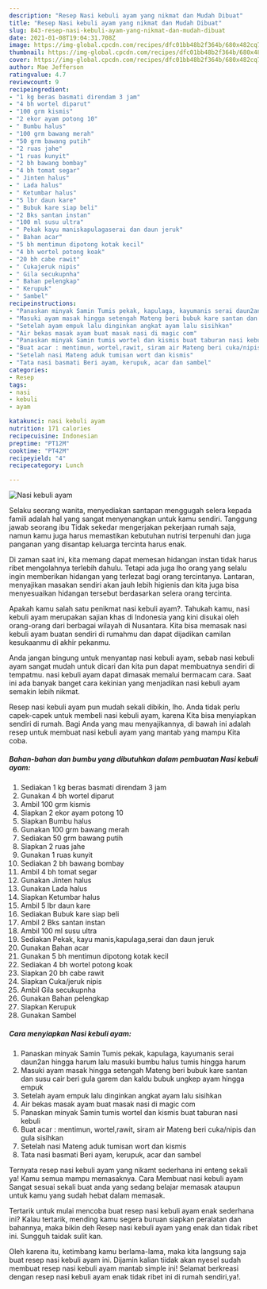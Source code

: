 ```yaml
---
description: "Resep Nasi kebuli ayam yang nikmat dan Mudah Dibuat"
title: "Resep Nasi kebuli ayam yang nikmat dan Mudah Dibuat"
slug: 843-resep-nasi-kebuli-ayam-yang-nikmat-dan-mudah-dibuat
date: 2021-01-08T19:04:31.708Z
image: https://img-global.cpcdn.com/recipes/dfc01bb48b2f364b/680x482cq70/nasi-kebuli-ayam-foto-resep-utama.jpg
thumbnail: https://img-global.cpcdn.com/recipes/dfc01bb48b2f364b/680x482cq70/nasi-kebuli-ayam-foto-resep-utama.jpg
cover: https://img-global.cpcdn.com/recipes/dfc01bb48b2f364b/680x482cq70/nasi-kebuli-ayam-foto-resep-utama.jpg
author: Mae Jefferson
ratingvalue: 4.7
reviewcount: 9
recipeingredient:
- "1 kg beras basmati direndam 3 jam"
- "4 bh wortel diparut"
- "100 grm kismis"
- "2 ekor ayam potong 10"
- " Bumbu halus"
- "100 grm bawang merah"
- "50 grm bawang putih"
- "2 ruas jahe"
- "1 ruas kunyit"
- "2 bh bawang bombay"
- "4 bh tomat segar"
- " Jinten halus"
- " Lada halus"
- " Ketumbar halus"
- "5 lbr daun kare"
- " Bubuk kare siap beli"
- "2 Bks santan instan"
- "100 ml susu ultra"
- " Pekak kayu maniskapulagaserai dan daun jeruk"
- " Bahan acar"
- "5 bh mentimun dipotong kotak kecil"
- "4 bh wortel potong koak"
- "20 bh cabe rawit"
- " Cukajeruk nipis"
- " Gila secukupnha"
- " Bahan pelengkap"
- " Kerupuk"
- " Sambel"
recipeinstructions:
- "Panaskan minyak Samin Tumis pekak, kapulaga, kayumanis serai daun2an hingga harum lalu masuki bumbu halus tumis hingga harum"
- "Masuki ayam masak hingga setengah Mateng beri bubuk kare santan dan susu cair beri gula garem dan kaldu bubuk ungkep ayam hingga empuk"
- "Setelah ayam empuk lalu dinginkan angkat ayam lalu sisihkan"
- "Air bekas masak ayam buat masak nasi di magic com"
- "Panaskan minyak Samin tumis wortel dan kismis buat taburan nasi kebuli"
- "Buat acar : mentimun, wortel,rawit, siram air Mateng beri cuka/nipis dan gula sisihkan"
- "Setelah nasi Mateng aduk tumisan wort dan kismis"
- "Tata nasi basmati Beri ayam, kerupuk, acar dan sambel"
categories:
- Resep
tags:
- nasi
- kebuli
- ayam

katakunci: nasi kebuli ayam 
nutrition: 171 calories
recipecuisine: Indonesian
preptime: "PT12M"
cooktime: "PT42M"
recipeyield: "4"
recipecategory: Lunch

---
```



![Nasi kebuli ayam](https://img-global.cpcdn.com/recipes/dfc01bb48b2f364b/680x482cq70/nasi-kebuli-ayam-foto-resep-utama.jpg)

Selaku seorang wanita, menyediakan santapan menggugah selera kepada famili adalah hal yang sangat menyenangkan untuk kamu sendiri. Tanggung jawab seorang ibu Tidak sekedar mengerjakan pekerjaan rumah saja, namun kamu juga harus memastikan kebutuhan nutrisi terpenuhi dan juga panganan yang disantap keluarga tercinta harus enak.

Di zaman  saat ini, kita memang dapat memesan hidangan instan tidak harus ribet mengolahnya terlebih dahulu. Tetapi ada juga lho orang yang selalu ingin memberikan hidangan yang terlezat bagi orang tercintanya. Lantaran, menyajikan masakan sendiri akan jauh lebih higienis dan kita juga bisa menyesuaikan hidangan tersebut berdasarkan selera orang tercinta. 



Apakah kamu salah satu penikmat nasi kebuli ayam?. Tahukah kamu, nasi kebuli ayam merupakan sajian khas di Indonesia yang kini disukai oleh orang-orang dari berbagai wilayah di Nusantara. Kita bisa memasak nasi kebuli ayam buatan sendiri di rumahmu dan dapat dijadikan camilan kesukaanmu di akhir pekanmu.

Anda jangan bingung untuk menyantap nasi kebuli ayam, sebab nasi kebuli ayam sangat mudah untuk dicari dan kita pun dapat membuatnya sendiri di tempatmu. nasi kebuli ayam dapat dimasak memalui bermacam cara. Saat ini ada banyak banget cara kekinian yang menjadikan nasi kebuli ayam semakin lebih nikmat.

Resep nasi kebuli ayam pun mudah sekali dibikin, lho. Anda tidak perlu capek-capek untuk membeli nasi kebuli ayam, karena Kita bisa menyiapkan sendiri di rumah. Bagi Anda yang mau menyajikannya, di bawah ini adalah resep untuk membuat nasi kebuli ayam yang mantab yang mampu Kita coba.

<!--inarticleads1-->

##### Bahan-bahan dan bumbu yang dibutuhkan dalam pembuatan Nasi kebuli ayam:

1. Sediakan 1 kg beras basmati direndam 3 jam
1. Gunakan 4 bh wortel diparut
1. Ambil 100 grm kismis
1. Siapkan 2 ekor ayam potong 10
1. Siapkan  Bumbu halus
1. Gunakan 100 grm bawang merah
1. Sediakan 50 grm bawang putih
1. Siapkan 2 ruas jahe
1. Gunakan 1 ruas kunyit
1. Sediakan 2 bh bawang bombay
1. Ambil 4 bh tomat segar
1. Gunakan  Jinten halus
1. Gunakan  Lada halus
1. Siapkan  Ketumbar halus
1. Ambil 5 lbr daun kare
1. Sediakan  Bubuk kare siap beli
1. Ambil 2 Bks santan instan
1. Ambil 100 ml susu ultra
1. Sediakan  Pekak, kayu manis,kapulaga,serai dan daun jeruk
1. Gunakan  Bahan acar
1. Gunakan 5 bh mentimun dipotong kotak kecil
1. Sediakan 4 bh wortel potong koak
1. Siapkan 20 bh cabe rawit
1. Siapkan  Cuka/jeruk nipis
1. Ambil  Gila secukupnha
1. Gunakan  Bahan pelengkap
1. Siapkan  Kerupuk
1. Gunakan  Sambel




<!--inarticleads2-->

##### Cara menyiapkan Nasi kebuli ayam:

1. Panaskan minyak Samin Tumis pekak, kapulaga, kayumanis serai daun2an hingga harum lalu masuki bumbu halus tumis hingga harum
1. Masuki ayam masak hingga setengah Mateng beri bubuk kare santan dan susu cair beri gula garem dan kaldu bubuk ungkep ayam hingga empuk
1. Setelah ayam empuk lalu dinginkan angkat ayam lalu sisihkan
1. Air bekas masak ayam buat masak nasi di magic com
1. Panaskan minyak Samin tumis wortel dan kismis buat taburan nasi kebuli
1. Buat acar : mentimun, wortel,rawit, siram air Mateng beri cuka/nipis dan gula sisihkan
1. Setelah nasi Mateng aduk tumisan wort dan kismis
1. Tata nasi basmati Beri ayam, kerupuk, acar dan sambel




Ternyata resep nasi kebuli ayam yang nikamt sederhana ini enteng sekali ya! Kamu semua mampu memasaknya. Cara Membuat nasi kebuli ayam Sangat sesuai sekali buat anda yang sedang belajar memasak ataupun untuk kamu yang sudah hebat dalam memasak.

Tertarik untuk mulai mencoba buat resep nasi kebuli ayam enak sederhana ini? Kalau tertarik, mending kamu segera buruan siapkan peralatan dan bahannya, maka bikin deh Resep nasi kebuli ayam yang enak dan tidak ribet ini. Sungguh taidak sulit kan. 

Oleh karena itu, ketimbang kamu berlama-lama, maka kita langsung saja buat resep nasi kebuli ayam ini. Dijamin kalian tiidak akan nyesel sudah membuat resep nasi kebuli ayam mantab simple ini! Selamat berkreasi dengan resep nasi kebuli ayam enak tidak ribet ini di rumah sendiri,ya!.

